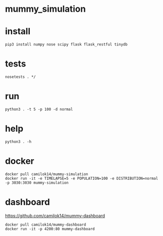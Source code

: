 # mummy_simulation

# install
```
pip3 install numpy nose scipy flask flask_restful tinydb
```
# tests
```
nosetests . */
```
# run
```
python3 . -t 5 -p 100 -d normal
```
# help
```
python3 . -h
```
# docker
```
docker pull camilok14/mummy-simulation
docker run -it -e TIMELAPSE=5 -e POPULATION=100 -e DISTRIBUTION=normal -p 3030:3030 mummy-simulation
```
# dashboard
https://github.com/camilok14/mummy-dashboard
```
docker pull camilok14/mummy-dashboard
docker run -it -p 4200:80 mummy-dashboard
```